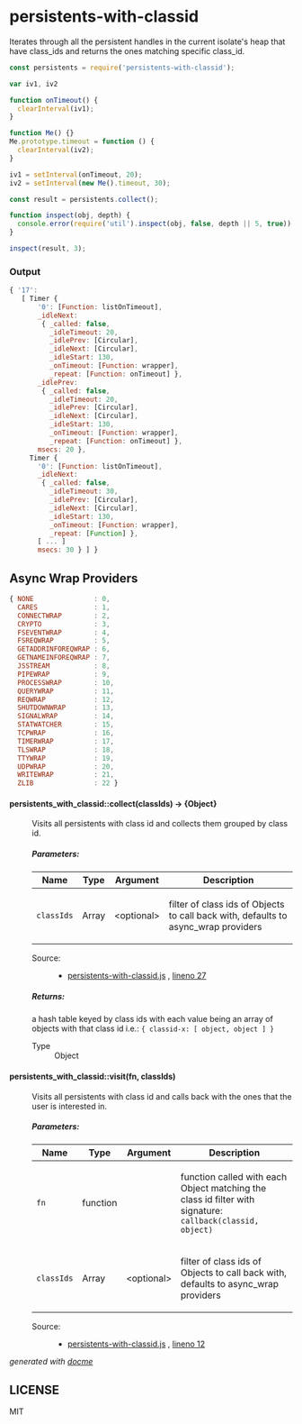 # persistents-with-classid

Iterates through all the persistent handles in the current isolate's heap that have class_ids and returns the ones matching specific class_id.

```js
const persistents = require('persistents-with-classid');

var iv1, iv2

function onTimeout() {
  clearInterval(iv1);
}

function Me() {}
Me.prototype.timeout = function () {
  clearInterval(iv2);
}

iv1 = setInterval(onTimeout, 20);
iv2 = setInterval(new Me().timeout, 30);

const result = persistents.collect();

function inspect(obj, depth) {
  console.error(require('util').inspect(obj, false, depth || 5, true));
}

inspect(result, 3);
```

### Output

```js
{ '17':
   [ Timer {
       '0': [Function: listOnTimeout],
       _idleNext:
        { _called: false,
          _idleTimeout: 20,
          _idlePrev: [Circular],
          _idleNext: [Circular],
          _idleStart: 130,
          _onTimeout: [Function: wrapper],
          _repeat: [Function: onTimeout] },
       _idlePrev:
        { _called: false,
          _idleTimeout: 20,
          _idlePrev: [Circular],
          _idleNext: [Circular],
          _idleStart: 130,
          _onTimeout: [Function: wrapper],
          _repeat: [Function: onTimeout] },
       msecs: 20 },
     Timer {
       '0': [Function: listOnTimeout],
       _idleNext:
        { _called: false,
          _idleTimeout: 30,
          _idlePrev: [Circular],
          _idleNext: [Circular],
          _idleStart: 130,
          _onTimeout: [Function: wrapper],
          _repeat: [Function] },
       [ ... ]
       msecs: 30 } ] }
```

## Async Wrap Providers

```js
{ NONE               : 0,
  CARES              : 1,
  CONNECTWRAP        : 2,
  CRYPTO             : 3,
  FSEVENTWRAP        : 4,
  FSREQWRAP          : 5,
  GETADDRINFOREQWRAP : 6,
  GETNAMEINFOREQWRAP : 7,
  JSSTREAM           : 8,
  PIPEWRAP           : 9,
  PROCESSWRAP        : 10,
  QUERYWRAP          : 11,
  REQWRAP            : 12,
  SHUTDOWNWRAP       : 13,
  SIGNALWRAP         : 14,
  STATWATCHER        : 15,
  TCPWRAP            : 16,
  TIMERWRAP          : 17,
  TLSWRAP            : 18,
  TTYWRAP            : 19,
  UDPWRAP            : 20,
  WRITEWRAP          : 21,
  ZLIB               : 22 }
```

<!-- START docme generated API please keep comment here to allow auto update -->
<!-- DON'T EDIT THIS SECTION, INSTEAD RE-RUN docme TO UPDATE -->

<div>
<div class="jsdoc-githubify">
<section>
<article>
<div class="container-overview">
<dl class="details">
</dl>
</div>
<dl>
<dt>
<h4 class="name" id="persistents_with_classid::collect"><span class="type-signature"></span>persistents_with_classid::collect<span class="signature">(<span class="optional">classIds</span>)</span><span class="type-signature"> &rarr; {Object}</span></h4>
</dt>
<dd>
<div class="description">
<p>Visits all persistents with class id and collects them grouped by class id.</p>
</div>
<h5>Parameters:</h5>
<table class="params">
<thead>
<tr>
<th>Name</th>
<th>Type</th>
<th>Argument</th>
<th class="last">Description</th>
</tr>
</thead>
<tbody>
<tr>
<td class="name"><code>classIds</code></td>
<td class="type">
<span class="param-type">Array</span>
</td>
<td class="attributes">
&lt;optional><br>
</td>
<td class="description last"><p>filter of class ids of Objects to call back with, defaults to async_wrap providers</p></td>
</tr>
</tbody>
</table>
<dl class="details">
<dt class="tag-source">Source:</dt>
<dd class="tag-source"><ul class="dummy">
<li>
<a href="https://github.com/nodesource/persistents-with-classid/blob/master/persistents-with-classid.js">persistents-with-classid.js</a>
<span>, </span>
<a href="https://github.com/nodesource/persistents-with-classid/blob/master/persistents-with-classid.js#L27">lineno 27</a>
</li>
</ul></dd>
</dl>
<h5>Returns:</h5>
<div class="param-desc">
<p>a hash table keyed by class ids with each value being an array of objects with that class id
i.e.: <code>{ classid-x: [ object, object ] }</code></p>
</div>
<dl>
<dt>
Type
</dt>
<dd>
<span class="param-type">Object</span>
</dd>
</dl>
</dd>
<dt>
<h4 class="name" id="persistents_with_classid::visit"><span class="type-signature"></span>persistents_with_classid::visit<span class="signature">(fn, <span class="optional">classIds</span>)</span><span class="type-signature"></span></h4>
</dt>
<dd>
<div class="description">
<p>Visits all persistents with class id and calls back with the ones that
the user is interested in.</p>
</div>
<h5>Parameters:</h5>
<table class="params">
<thead>
<tr>
<th>Name</th>
<th>Type</th>
<th>Argument</th>
<th class="last">Description</th>
</tr>
</thead>
<tbody>
<tr>
<td class="name"><code>fn</code></td>
<td class="type">
<span class="param-type">function</span>
</td>
<td class="attributes">
</td>
<td class="description last"><p>function called with each Object matching the class id filter
with signature: <code>callback(classid, object)</code></p></td>
</tr>
<tr>
<td class="name"><code>classIds</code></td>
<td class="type">
<span class="param-type">Array</span>
</td>
<td class="attributes">
&lt;optional><br>
</td>
<td class="description last"><p>filter of class ids of Objects to call back with, defaults to async_wrap providers</p></td>
</tr>
</tbody>
</table>
<dl class="details">
<dt class="tag-source">Source:</dt>
<dd class="tag-source"><ul class="dummy">
<li>
<a href="https://github.com/nodesource/persistents-with-classid/blob/master/persistents-with-classid.js">persistents-with-classid.js</a>
<span>, </span>
<a href="https://github.com/nodesource/persistents-with-classid/blob/master/persistents-with-classid.js#L12">lineno 12</a>
</li>
</ul></dd>
</dl>
</dd>
</dl>
</article>
</section>
</div>

*generated with [docme](https://github.com/thlorenz/docme)*
</div>
<!-- END docme generated API please keep comment here to allow auto update -->

## LICENSE

MIT
